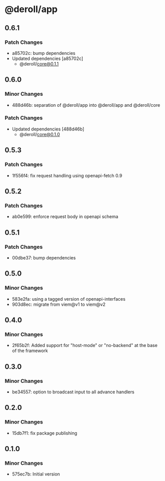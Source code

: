 # @deroll/app

## 0.6.1

### Patch Changes

- a85702c: bump dependencies
- Updated dependencies [a85702c]
  - @deroll/core@0.1.1

## 0.6.0

### Minor Changes

- 488d46b: separation of @deroll/app into @deroll/app and @deroll/core

### Patch Changes

- Updated dependencies [488d46b]
  - @deroll/core@0.1.0

## 0.5.3

### Patch Changes

- 1f556f4: fix request handling using openapi-fetch 0.9

## 0.5.2

### Patch Changes

- ab0e599: enforce request body in openapi schema

## 0.5.1

### Patch Changes

- 00dbe37: bump dependencies

## 0.5.0

### Minor Changes

- 583e2fa: using a tagged version of openapi-interfaces
- 903d8ec: migrate from viem@v1 to viem@v2

## 0.4.0

### Minor Changes

- 2f65b2f: Added support for "host-mode" or "no-backend" at the base of the framework

## 0.3.0

### Minor Changes

- be34557: option to broadcast input to all advance handlers

## 0.2.0

### Minor Changes

- 15db7f1: fix package publishing

## 0.1.0

### Minor Changes

- 575ec7b: Initial version
